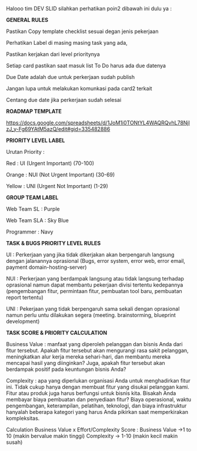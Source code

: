 Halooo tim DEV SLID silahkan perhatikan poin2 dibawah ini dulu ya :

**GENERAL RULES**

Pastikan Copy template checklist sesuai degan jenis pekerjaan

Perhatikan Label di masing masing task yang ada,

Pastikan kerjakan dari level prioritynya

Setiap card pastikan saat masuk list To Do harus ada due datenya

Due Date adalah due untuk perkerjaan sudah publish

Jangan lupa untuk melakukan komunkasi pada card2 terkait

Centang due date jika perkerjaan sudah selesai

**ROADMAP TEMPLATE**

https://docs.google.com/spreadsheets/d/1JoM1i0TONtYL4WAQRQvhL78NjlzJ_y-Fg69YAtM5azQ/edit#gid=335482886

**PRIORITY LEVEL LABEL**

Urutan Priority :

Red : UI (Urgent Important) (70-100)

Orange : NUI (Not Urgent Important) (30-69)

Yellow : UNI (Urgent Not Important)  (1-29)

**GROUP TEAM LABEL**

Web Team SL : Purple

Web Team SLA : Sky Blue

Programmer : Navy

**TASK & BUGS PRIORITY LEVEL RULES**

UI :  Perkerjaan yang jika tidak dikerjakan akan berpengaruh langsung dengan jalanannya oprasional (Bugs, error system, error web, error email, payment domain-hosting-server)

NUI : Perkerjaan yang berdampak langsung atau tidak langsung terhadap oprasional namun dapat membantu pekerjaan divisi tertentu kedepannya (pengembangan fitur, permintaan fitur, pembuatan tool baru, pembuatan report tertentu)

UNI : Pekerjaan yang tidak berpengaruh sama sekali dengan oprasional namun perlu untu dilakukan segera (meeting. brainstorming, blueprint development)

**TASK SCORE & PRIORITY CALCULATION**

Business Value : manfaat yang diperoleh pelanggan dan bisnis Anda dari fitur tersebut. Apakah fitur tersebut akan mengurangi rasa sakit pelanggan, meningkatkan alur kerja mereka sehari-hari, dan membantu mereka mencapai hasil yang diinginkan? Juga, apakah fitur tersebut akan berdampak positif pada keuntungan bisnis Anda?

Complexity :  apa yang diperlukan organisasi Anda untuk menghadirkan fitur ini. Tidak cukup hanya dengan membuat fitur yang disukai pelanggan kami. Fitur atau produk juga harus berfungsi untuk bisnis kita. Bisakah Anda membayar biaya pembuatan dan penyediaan fitur? Biaya operasional, waktu pengembangan, keterampilan, pelatihan, teknologi, dan biaya infrastruktur hanyalah beberapa kategori yang harus Anda pikirkan saat memperkirakan kompleksitas.

Calculation
Business Value x Effort/Complexity
Score :
Business Value ->1 to 10 (makin bervalue makin tinggi)
Complexity -> 1-10 (makin kecil makin susah)

<!---
techdev-slid/techdev-slid is a ✨ special ✨ repository because its `README.md` (this file) appears on your GitHub profile.
You can click the Preview link to take a look at your changes.
--->
